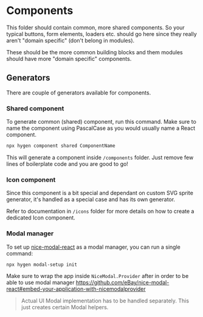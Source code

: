 # Components

This folder should contain common, more shared components. So your typical buttons, form elements, loaders etc. should go here since they really aren't "domain specific" (don't belong in modules).

These should be the more common building blocks and them modules should have more "domain specific" components.

## Generators

There are couple of generators available for components.

### Shared component

To generate common (shared) component, run this command. Make sure to name the component using PascalCase as you would usually name a React component.

```bash
npx hygen component shared ComponentName
```

This will generate a component inside `/components` folder. Just remove few lines of boilerplate code and you are good to go!

### Icon component

Since this component is a bit special and dependant on custom SVG sprite generator, it's handled as a special case and has its own generator.

Refer to documentation in `/icons` folder for more details on how to create a dedicated Icon component.

### Modal manager

To set up [nice-modal-react](https://github.com/eBay/nice-modal-react) as a modal manager, you can run a single command:

```bash
npx hygen modal-setup init
```

Make sure to wrap the app inside `NiceModal.Provider` after in order to be able to use modal manager https://github.com/eBay/nice-modal-react#embed-your-application-with-nicemodalprovider

> Actual UI Modal implementation has to be handled separately. This just creates certain Modal helpers.
